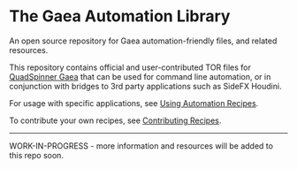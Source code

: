 # The Gaea Automation Library
An open source repository for Gaea automation-friendly files, and related resources.

This repository contains official and user-contributed TOR files for [QuadSpinner Gaea](https://quadspinner.com/gaea) that can be used for command line automation, or in conjunction with bridges to 3rd party applications such as SideFX Houdini.

For usage with specific applications, see [Using Automation Recipes](...).

To contribute your own recipes, see [Contributing Recipes](...).

---

WORK-IN-PROGRESS - more information and resources will be added to this repo soon.
